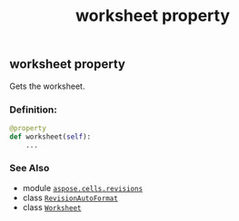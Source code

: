 ﻿---
title: worksheet property
second_title: Aspose.Cells for Python via .NET API References
description: 
type: docs
weight: 60
url: /aspose.cells.revisions/revisionautoformat/worksheet/
is_root: false
---

## worksheet property


Gets the worksheet.
### Definition:
```python
@property
def worksheet(self):
    ...
```

### See Also
* module [`aspose.cells.revisions`](../../)
* class [`RevisionAutoFormat`](/cells/python-net/aspose.cells.revisions/revisionautoformat)
* class [`Worksheet`](/cells/python-net/aspose.cells/worksheet)
